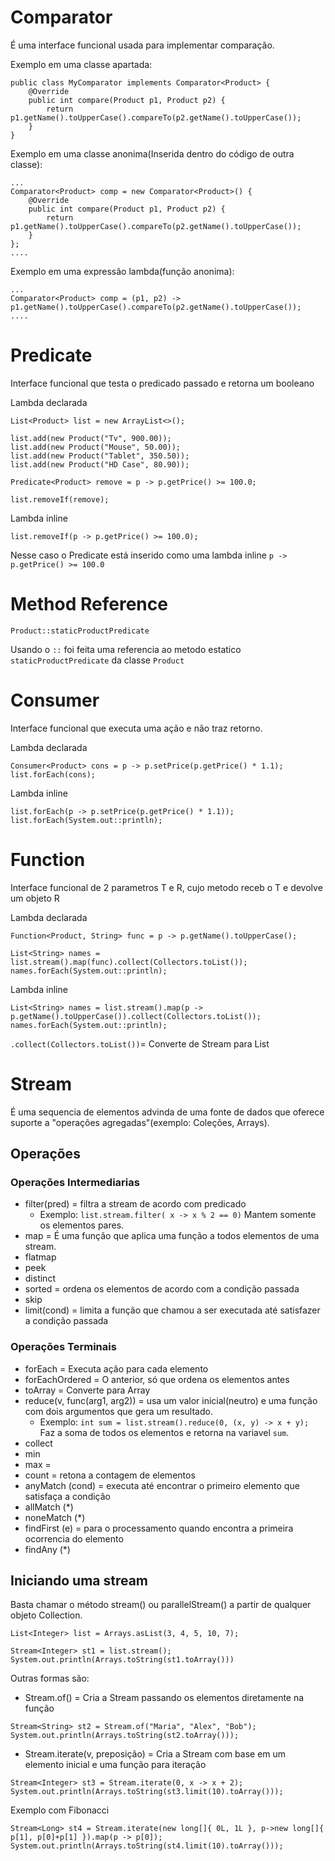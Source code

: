 # Comparator

É uma interface funcional usada para implementar comparação.

Exemplo em uma classe apartada:
```
public class MyComparator implements Comparator<Product> {
    @Override
    public int compare(Product p1, Product p2) {
        return p1.getName().toUpperCase().compareTo(p2.getName().toUpperCase());
    }
}
```

Exemplo em uma classe anonima(Inserida dentro do código de outra classe):
```
...
Comparator<Product> comp = new Comparator<Product>() {
    @Override
    public int compare(Product p1, Product p2) {
        return p1.getName().toUpperCase().compareTo(p2.getName().toUpperCase());
    }
};
....
```

Exemplo em uma expressão lambda(função anonima):
```
...
Comparator<Product> comp = (p1, p2) -> p1.getName().toUpperCase().compareTo(p2.getName().toUpperCase());
....
```

# Predicate
Interface funcional que testa o predicado passado e retorna um booleano

Lambda declarada
```
List<Product> list = new ArrayList<>();

list.add(new Product("Tv", 900.00));
list.add(new Product("Mouse", 50.00));
list.add(new Product("Tablet", 350.50));
list.add(new Product("HD Case", 80.90));

Predicate<Product> remove = p -> p.getPrice() >= 100.0;

list.removeIf(remove);
```

Lambda inline
```
list.removeIf(p -> p.getPrice() >= 100.0);
```
Nesse caso o Predicate está inserido como uma lambda inline `p -> p.getPrice() >= 100.0`

# Method Reference
```
Product::staticProductPredicate
```
Usando o `::` foi feita uma referencia ao metodo estatico `staticProductPredicate` da classe `Product`

# Consumer
Interface funcional que executa uma ação e não traz retorno.

Lambda declarada
```
Consumer<Product> cons = p -> p.setPrice(p.getPrice() * 1.1);
list.forEach(cons);
```

Lambda inline
```
list.forEach(p -> p.setPrice(p.getPrice() * 1.1));
list.forEach(System.out::println);
```

# Function
Interface funcional de 2 parametros T e R, cujo metodo receb o T e devolve um objeto R

Lambda declarada
```
Function<Product, String> func = p -> p.getName().toUpperCase();

List<String> names = list.stream().map(func).collect(Collectors.toList());
names.forEach(System.out::println);
```

Lambda inline
```
List<String> names = list.stream().map(p -> p.getName().toUpperCase()).collect(Collectors.toList());
names.forEach(System.out::println);
```
`.collect(Collectors.toList())`= Converte de Stream para List

# Stream
É uma sequencia de elementos advinda de uma fonte de dados que oferece suporte a "operações agregadas"(exemplo: Coleções, Arrays).

## Operações
### Operações Intermediarias
* filter(pred) = filtra a stream de acordo com predicado
  * Exemplo: `list.stream.filter( x -> x % 2 == 0)` Mantem somente os elementos pares.
* map = É uma função que aplica uma função a todos elementos de uma stream.
* flatmap
* peek
* distinct
* sorted = ordena os elementos de acordo com a condição passada
* skip
* limit(cond) = limita a função que chamou a ser executada até satisfazer a condição passada

### Operações Terminais
* forEach = Executa ação para cada elemento
* forEachOrdered = O anterior, só que ordena os elementos antes
* toArray = Converte para Array
* reduce(v, func(arg1, arg2)) = usa um valor inicial(neutro) e uma função com dois argumentos que gera um resultado.
  * Exemplo: `int sum = list.stream().reduce(0, (x, y) -> x + y);` Faz a soma de todos os elementos e retorna na variavel `sum`.
* collect
* min
* max = 
* count = retona a contagem de elementos
* anyMatch (cond) = executa até encontrar o primeiro elemento que satisfaça a condição
* allMatch (*)
* noneMatch (*)
* findFirst (e) = para o processamento quando encontra a primeira ocorrencia do elemento
* findAny (*)

## Iniciando uma stream

Basta chamar o método stream() ou parallelStream() a partir de qualquer objeto Collection.
```
List<Integer> list = Arrays.asList(3, 4, 5, 10, 7);

Stream<Integer> st1 = list.stream();
System.out.println(Arrays.toString(st1.toArray()))
```

Outras formas são:
* Stream.of() = Cria a Stream passando os elementos diretamente na função 
```
Stream<String> st2 = Stream.of("Maria", "Alex", "Bob");
System.out.println(Arrays.toString(st2.toArray()));
```

* Stream.iterate(v, preposição) = Cria a Stream com base em um elemento inicial e uma função para iteração
```
Stream<Integer> st3 = Stream.iterate(0, x -> x + 2);
System.out.println(Arrays.toString(st3.limit(10).toArray()));
```

Exemplo com Fibonacci
```
Stream<Long> st4 = Stream.iterate(new long[]{ 0L, 1L }, p->new long[]{ p[1], p[0]+p[1] }).map(p -> p[0]);
System.out.println(Arrays.toString(st4.limit(10).toArray()));
```

